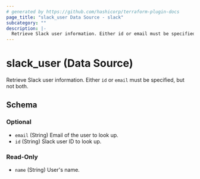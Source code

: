 ```yaml
---
# generated by https://github.com/hashicorp/terraform-plugin-docs
page_title: "slack_user Data Source - slack"
subcategory: ""
description: |-
  Retrieve Slack user information. Either id or email must be specified, but not both.
---
```


# slack_user (Data Source)

Retrieve Slack user information. Either `id` or `email` must be specified, but not both.



<!-- schema generated by tfplugindocs -->
## Schema

### Optional

- `email` (String) Email of the user to look up.
- `id` (String) Slack user ID to look up.

### Read-Only

- `name` (String) User's name.
